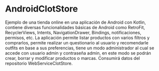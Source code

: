 # AndroidClotStore
Ejemplo de una tienda online en una aplicación de Android con Kotlin, contiene diversas funcionalidades básicas de Android como RetroFit, RecyclerViews, Intents, NavigationDrawer, Bindings, notificaciones, permisos, etc.
La aplicación permite listar productos con varios filtros y comprarlos, permite realizar un questionario al usuario y recomendarle outfits en base a sus preferencias, tiene un modo administrador al cual se accede con usuario admin y contraseña admin, en este modo se podrán crear, borrar y modificar productos o marcas.
Consumirá datos del repositorio WebServiceClotStore.
